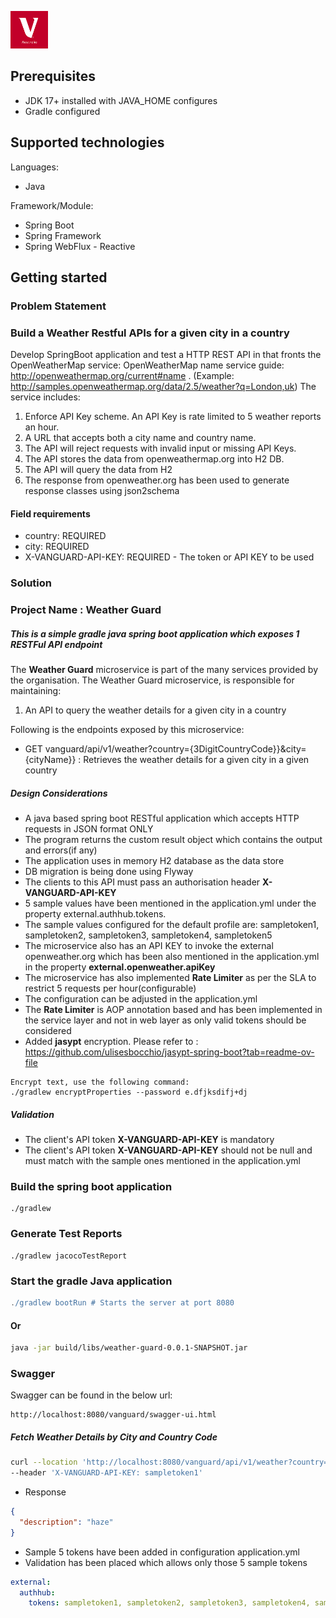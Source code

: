 <span><img src="vanguard.png" height="60"></span>

## Prerequisites
- JDK 17+ installed with JAVA_HOME configures
- Gradle configured

## Supported technologies

Languages:

* Java

Framework/Module:
* Spring Boot
* Spring Framework
* Spring WebFlux - Reactive

## Getting started

### Problem Statement
### Build a Weather Restful APIs for a given city in a country
Develop SpringBoot application and test a HTTP REST API in that fronts the OpenWeatherMap service: 
OpenWeatherMap name service guide: http://openweathermap.org/current#name . (Example: http://samples.openweathermap.org/data/2.5/weather?q=London,uk)
The service includes:
1. Enforce API Key scheme. An API Key is rate limited to 5 weather reports an hour. 
2. A URL that accepts both a city name and country name.  
3. The API will reject requests with invalid input or missing API Keys.
4. The API stores the data from openweathermap.org into H2 DB.
5. The API will query the data from H2
6. The response from openweather.org has been used to generate response classes using json2schema

#### Field requirements
- country: REQUIRED
- city: REQUIRED
- X-VANGUARD-API-KEY: REQUIRED - The token or API KEY to be used

### Solution

### Project Name : Weather Guard

##### This is a simple gradle java spring boot application which exposes 1 RESTFul API endpoint
The **Weather Guard** microservice is part of the many services provided by the organisation. 
The Weather Guard microservice, is responsible for 
maintaining:

1. An API to query the weather details for a given city in a country

Following is the endpoints exposed by this microservice:
- GET vanguard/api/v1/weather?country={3DigitCountryCode}}&city={cityName}} : Retrieves the weather details for a given city in a given country

##### Design Considerations
- A java based spring boot RESTful application which accepts HTTP requests in JSON format ONLY
- The program returns the custom result object which contains the output and errors(if any)
- The application uses in memory H2 database as the data store
- DB migration is being done using Flyway
- The clients to this API must pass an authorisation header **X-VANGUARD-API-KEY**
- 5 sample values have been mentioned in the application.yml under the property external.authhub.tokens. 
- The sample values configured for the default profile are: sampletoken1, sampletoken2, sampletoken3, sampletoken4, sampletoken5
- The microservice also has an API KEY to invoke the external openweather.org which has been also mentioned in the application.yml in the property **external.openweather.apiKey**
- The microservice has also implemented **Rate Limiter** as per the SLA to restrict 5 requests per hour(configurable)
- The configuration can be adjusted in the application.yml
- The **Rate Limiter** is AOP annotation based and has been implemented in the service layer and not in web layer as only valid tokens should be considered
- Added **jasypt** encryption. Please refer to : https://github.com/ulisesbocchio/jasypt-spring-boot?tab=readme-ov-file
```
Encrypt text, use the following command:
./gradlew encryptProperties --password e.dfjksdifj+dj
```


##### Validation
- The client's API token **X-VANGUARD-API-KEY** is mandatory
- The client's API token **X-VANGUARD-API-KEY** should not be null and must match with the sample ones mentioned in the application.yml

### Build the spring boot application

```
./gradlew 
```
### Generate Test Reports

```
./gradlew jacocoTestReport
```

### Start the gradle Java application

```groovy
./gradlew bootRun # Starts the server at port 8080
```
#### Or
```bash
java -jar build/libs/weather-guard-0.0.1-SNAPSHOT.jar
```

### Swagger
Swagger can be found in the below url:

```
http://localhost:8080/vanguard/swagger-ui.html
```

##### Fetch Weather Details by City and Country Code
```bash
curl --location 'http://localhost:8080/vanguard/api/v1/weather?country=IND&city=Kolkata' \
--header 'X-VANGUARD-API-KEY: sampletoken1'
```
- Response
```json
{
  "description": "haze"
}
```
- Sample 5 tokens have been added in configuration application.yml
- Validation has been placed which allows only those 5 sample tokens
```yaml
external:
  authhub:
    tokens: sampletoken1, sampletoken2, sampletoken3, sampletoken4, sampletoken5
```


